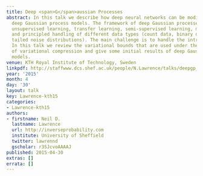 ```yaml
---
title: Deep <span>G</span>aussian Processes
abstract: In this talk we describe how deep neural networks can be modified to produce
  deep Gaussian process models. The framework of deep Gaussian processes allow for
  unsupervised learning, transfer learning, semi-supervised learning, multi-task learning
  and principled handling of different data types (count data, binary data, heavy
  tailed noise distributions). The main challenge is to handle the intractabilities.
  In this talk we review the variational bounds that are used under the framework
  of variational compression and give some initial results of deep Gaussian process
  models.
venue: KTH Royal Institute of Technology, Sweden
linkpdf: http://staffwww.dcs.shef.ac.uk/people/N.Lawrence/talks/deepgp_kth15.pdf
year: '2015'
month: 4
day: '30'
layout: talk
key: Lawrence-kth15
categories:
- Lawrence-kth15
authors:
- firstname: Neil D.
  lastname: Lawrence
  url: http://inverseprobability.com
  institute: University of Sheffield
  twitter: lawrennd
  gscholar: r3SJcvoAAAAJ
published: 2015-04-30
extras: []
errata: []
---
```


